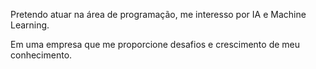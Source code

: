Pretendo atuar na área de programação, me interesso por IA e Machine Learning.




Em uma empresa que me proporcione desafios e crescimento de meu conhecimento.
